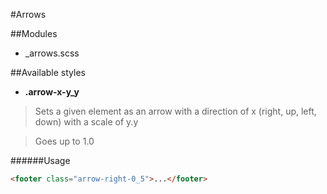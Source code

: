 #Arrows

##Modules

* _arrows.scss

##Available styles


* **.arrow-x-y_y**

> Sets a given element as an arrow with a direction of x (right, up, left, down) with a scale of y.y

> Goes up to 1.0

######Usage
``` html
<footer class="arrow-right-0_5">...</footer>
```